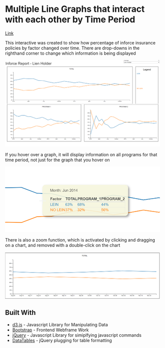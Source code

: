 # Multiple Line Graphs that interact with each other by Time Period

[Link](https://htmlpreview.github.io/?https://github.com/jjburke3/multiple_line_graphs/blob/master/inforce.html)

This interactive was created to show how percentage of inforce insurance policies by factor changed over time.  There are drop-downs in the righthand corner to change which information is being displayed

![alt text](./line_graphs.png)

If you hover over a graph, it will display information on all programs for that time period, not just for the graph that you hover on

![alt text](./hover.png)

There is also a zoom function, which is activated by clicking and dragging on a chart, and removed with a double-click on the chart

![alt text](./zoom.png)


## Built With

* [d3.js](https://d3js.org/) - Javascript Library for Manipulating Data
* [Bootstrap](https://getbootstrap.com/) - Frontend Webframe Work
* [jQuery](https://jquery.com/) - Javascript Library for simiplfying javascript commands
* [DataTables](https://datatables.net/) - jQuery plugging for table formatting


